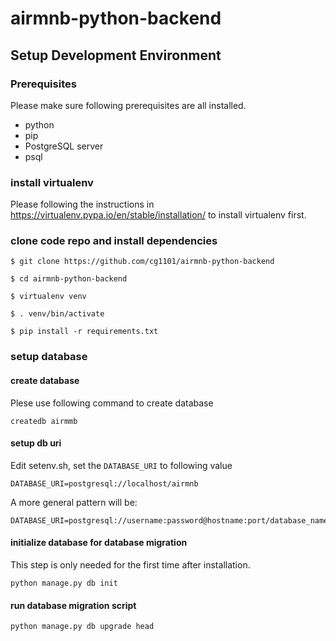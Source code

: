 # airmnb-python-backend


## Setup Development Environment

### Prerequisites

Please make sure following prerequisites are all installed.

 - python
 - pip
 - PostgreSQL server
 - psql

### install virtualenv

Please following the instructions in https://virtualenv.pypa.io/en/stable/installation/ to install virtualenv first.

### clone code repo and install dependencies

```
$ git clone https://github.com/cg1101/airmnb-python-backend

$ cd airmnb-python-backend

$ virtualenv venv

$ . venv/bin/activate

$ pip install -r requirements.txt
```

### setup database

#### create database

Plese use following command to create database
```
createdb airmmb
```

#### setup db uri

Edit setenv.sh, set the ```DATABASE_URI``` to following value

```
DATABASE_URI=postgresql://localhost/airmnb
```

A more general pattern will be:
```
DATABASE_URI=postgresql://username:password@hostname:port/database_name
```

#### initialize database for database migration

This step is only needed for the first time after installation.

```
python manage.py db init
```

#### run database migration script

```
python manage.py db upgrade head
```